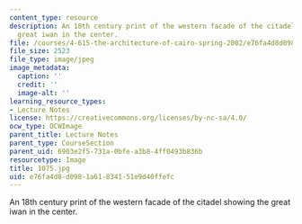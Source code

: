 ```yaml
---
content_type: resource
description: An 18th century print of the western facade of the citadel showing the
  great iwan in the center.
file: /courses/4-615-the-architecture-of-cairo-spring-2002/e76fa4d8d0981a61834151e9d40ffefc_1075.jpg
file_size: 2523
file_type: image/jpeg
image_metadata:
  caption: ''
  credit: ''
  image-alt: ''
learning_resource_types:
- Lecture Notes
license: https://creativecommons.org/licenses/by-nc-sa/4.0/
ocw_type: OCWImage
parent_title: Lecture Notes
parent_type: CourseSection
parent_uid: 6903e2f5-731a-0bfe-a3b8-4ff0493b836b
resourcetype: Image
title: 1075.jpg
uid: e76fa4d8-d098-1a61-8341-51e9d40ffefc
---
```

An 18th century print of the western facade of the citadel showing the great iwan in the center.